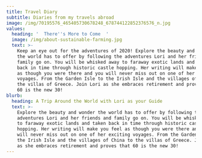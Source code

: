 ```yaml
---
title: Travel Diary
subtitle: Diaries from my travels abroad
image: /img/70195576_465405730678248_678744122852376576_n.jpg
values:
  heading: '  There''s More to Come  '
  image: /img/about-sustainable-farming.jpg
  text: >-
    Keep an eye out for the adventures of 2020! Explore the beauty and wonder
    the world has to offer by following the adventures Lori and her friends and
    family go on. You will be whisked away to faraway exotic lands and taken
    back in time through historic castle hopping. Her writing will make you feel
    as though you were there and you will never miss out on one of her exciting
    voyages. From the Garden Isle to the Irish Isle and the villages of China to
    the villas of Greece. Join Lori as she embraces retirement and proves that
    60 is the new 30!
blurb:
  heading: A Trip Around the World with Lori as your Guide
  text: >-
    Explore the beauty and wonder the world has to offer by following the
    adventures Lori and her friends and family go on. You will be whisked away
    to faraway exotic lands and taken back in time through historic castle
    hopping. Her writing will make you feel as though you were there and you
    will never miss out on one of her exciting voyages. From the Garden Isle to
    the Irish Isle and the villages of China to the villas of Greece. Join Lori
    as she embraces retirement and proves that 60 is the new 30!
---
```



